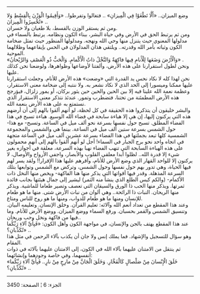 ------------------------------------------------------------------------

وضع الميزان.. «أَلَّا تَطْغَوْا فِي الْمِيزانِ» .. فتغالوا وتفرطوا.. «وَأَقِيمُوا الْوَزْنَ
بِالْقِسْطِ وَلا تُخْسِرُوا الْمِيزانَ» ..  
ومن ثم يستقر الوزن بالقسط، بلا طغيان ولا خسران.  
ومن ثم يرتبط الحق في الأرض وفي حياة البشر، ببناء الكون ونظامه. يرتبط
بالسماء في مدلولها المعنوي حيث يتنزل منها وحي الله ونهجه. ومدلولها
المنظور حيث تمثل ضخامة الكون وثباته بأمر الله وقدرته.. ويلتقي هذان
المدلولان في الحس بإيقاعهما وظلالهما الموحية.  
«وَالْأَرْضَ وَضَعَها لِلْأَنامِ فِيها فاكِهَةٌ وَالنَّخْلُ ذاتُ الْأَكْمامِ. وَالْحَبُّ ذُو الْعَصْفِ
وَالرَّيْحانُ» .  
ونحن لطول استقرارنا على هذه الأرض، وألفتنا لأوضاعها وظواهرها، ولوضعنا
نحن كذلك عليها.  
نحن لهذا كله لا نكاد نحس يد القدرة التي «وضعت» هذه الأرض للأنام. وجعلت
استقرارنا عليها ممكنا وميسورا إلى الحد الذي لا نكاد نشعر به. ولا ننتبه
إلى ضخامة معنى الاستقرار، وعظمة نعمة الله علينا فيه إلا بين الحين والحين
حين يثور بركان، أو يمور زلزال، فيؤرجح هذه الأرض المطمئنة من تحتنا،
فتضطرب وتمور. عندئذ نتذكر معنى الاستقرار الذي نستمتع به على هذه الأرض
بنعمة الله.  
والبشر خليقون أن يتذكروا هذه الحقيقة في كل لحظة، لو أنهم ألقوا بالهم إلى
أن أرضهم هذه التي يركنون إليها، إن هي إلا هباءة سابحة في فضاء الله
الوسيع. هباءة تسبح في هذا الفضاء المطلق. تسبح حول نفسها بسرعة نحو ألف
ميل في الساعة. وتسبح- مع هذا- حول الشمس بسرعة ستين ألف ميل في الساعة.
بينما هي والشمس والمجموعة الشمسية كلها تبعد بجملتها في هذا الفضاء بسرعة
عشرين ألف ميل في الساعة متجهة في اتجاه واحد نحو برج الجبار في السماء!
أجل لو أنهم ألقوا بالهم إلى أنهم محمولون على هذه الهباءة السابحة التي
تنهب الفضاء نهبا بهذه السرعة، معلقة في أجوازه بغير شيء إلا قدرة الله..
لظلوا أبدا معلقي القلوب والأبصار، واجفي الأرواح والأوصال، لا يركنون إلا
للواحد القهار الذي وضع الأرض للأنام، وأقرهم عليها هذا الإقرار!! ولقد يسر
لهم فيها الحياة، وهي تدور بهم حول نفسها وحول الشمس، وتركض مع الشمس
وتوابعها بتلك السرعة المذهلة. وقدر فيها أقواتها التي يذكر منها هنا
الفاكهة- ويخص منها النخل ذات الأكمام- (والكم كيس الطلع الذي ينشأ منه
الثمر) ليشير إلى جمال هيئتها بجانب فائدة ثمرتها. ويذكر منها الحب ذا
الورق والسيقان التي تعصف وتصير طعاما للماشية. ويذكر منها الريحان. النبات
ذا الرائحة.. وهي ألوان من نبات الأرض شتى. منها ما هو طعام للإنسان ومنها
ما هو طعام للدواب، ومنها ما هو روح للناس ومتاع.  
وعند هذا المقطع من تعداد أنعم الله وآلائه: تعليم القرآن. وخلق الإنسان.
وتعليمه البيان. وتنسيق الشمس والقمر بحسبان. ورفع السماء ووضع الميزان.
ووضع الأرض للأنام. وما فيها من فاكهة ونخل وحب وريحان..  
عند هذا المقطع يهتف بالجن والإنسان، في مواجهة الكون وأهل الكون: «فَبِأَيِّ
آلاءِ رَبِّكُما تُكَذِّبانِ؟» ..  
وهو سؤال للتسجيل والإشهاد. فما يملك إنس ولا جان أن يكذب بآلاء الرحمن في
مثل هذا المقام.  
ثم ينتقل من الامتنان عليهما بآلاء الله في الكون، إلى الامتنان عليهما
بآلائه في ذوات أنفسهما، وفي خاصة وجودهما وإنشائهما:  
«خَلَقَ الْإِنْسانَ مِنْ صَلْصالٍ كَالْفَخَّارِ. وَخَلَقَ الْجَانَّ مِنْ مارِجٍ مِنْ نارٍ.. فَبِأَيِّ آلاءِ
رَبِّكُما تُكَذِّبانِ؟» ..

------------------------------------------------------------------------

الجزء: 6 ¦ الصفحة: 3450
